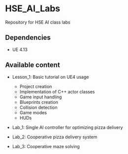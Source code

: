 # HSE_AI_Labs
Repository for HSE AI class labs

## Dependencies

* UE 4.13

## Available content

* Lesson_1: Basic tutorial on UE4 usage
  * Project creation
  * Implementation of C++ actor classes
  * Game input handling
  * Blueprints creation
  * Collision detection
  * Game modes
  * HUDs

* Lab_1: Single AI controller for optimizing pizza delivery
* Lab_2: Cooperative pizza delivery system
* Lab_3: Cooperative maze solving
